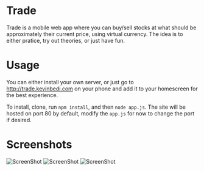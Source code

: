 # Trade

Trade is a mobile web app where you can buy/sell stocks at what should be approximately their current price, using virtual currency.  The idea is to either pratice, try out theories, or just have fun.


# Usage

You can either install your own server, or just go to http://trade.kevinbedi.com on your phone and add it to your homescreen for the best experience.

To install, clone, run `npm install`, and then `node app.js`.  The site will be hosted on port 80 by default, modify the `app.js` for now to change the port if desired.


# Screenshots

![ScreenShot](http://i.imgur.com/sG8c6Hb.png)
![ScreenShot](http://i.imgur.com/FAWitCH.png)
![ScreenShot](http://i.imgur.com/xoKPB7J.png)
